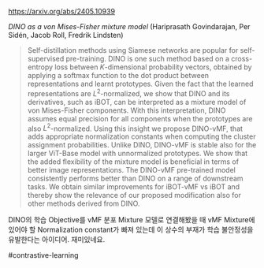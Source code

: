 https://arxiv.org/abs/2405.10939

*DINO as a von Mises-Fisher mixture model* (Hariprasath Govindarajan, Per Sidén, Jacob Roll, Fredrik Lindsten)

> Self-distillation methods using Siamese networks are popular for self-supervised pre-training. DINO is one such method based on a cross-entropy loss between $K$-dimensional probability vectors, obtained by applying a softmax function to the dot product between representations and learnt prototypes. Given the fact that the learned representations are $L^2$-normalized, we show that DINO and its derivatives, such as iBOT, can be interpreted as a mixture model of von Mises-Fisher components. With this interpretation, DINO assumes equal precision for all components when the prototypes are also $L^2$-normalized. Using this insight we propose DINO-vMF, that adds appropriate normalization constants when computing the cluster assignment probabilities. Unlike DINO, DINO-vMF is stable also for the larger ViT-Base model with unnormalized prototypes. We show that the added flexibility of the mixture model is beneficial in terms of better image representations. The DINO-vMF pre-trained model consistently performs better than DINO on a range of downstream tasks. We obtain similar improvements for iBOT-vMF vs iBOT and thereby show the relevance of our proposed modification also for other methods derived from DINO.

DINO의 학습 Objective를 vMF 분포 Mixture 모델로 연결해봤을 때 vMF Mixture에 있어야 할 Normalization constant가 빠져 있는데 이 상수의 부재가 학습 불안정성을 유발한다는 아이디어. 재미있네요.

#contrastive-learning 